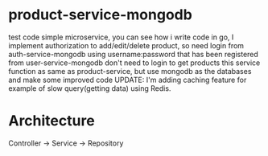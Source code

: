# product-service-mongodb
test code simple microservice, you can see how i write code in go, I implement authorization to add/edit/delete product, so need login from auth-service-mongodb using username:password that has been registered from user-service-mongodb don't need to login to get products
this service function as same as product-service, but use mongodb as the databases and make some improved code
UPDATE: I'm adding caching feature for example of slow query(getting data) using Redis.
# Architecture
Controller -> Service -> Repository

